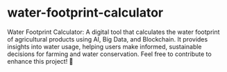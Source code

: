 # water-footprint-calculator
Water Footprint Calculator: A digital tool that calculates the water footprint of agricultural products using AI, Big Data, and Blockchain. It provides insights into water usage, helping users make informed, sustainable decisions for farming and water conservation. Feel free to contribute to enhance this project! 🌱
